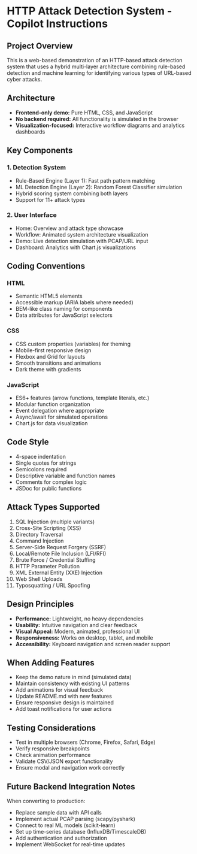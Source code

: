 <!-- Use this file to provide workspace-specific custom instructions to Copilot. For more details, visit https://code.visualstudio.com/docs/copilot/copilot-customization#_use-a-githubcopilotinstructionsmd-file -->

# HTTP Attack Detection System - Copilot Instructions

## Project Overview
This is a web-based demonstration of an HTTP-based attack detection system that uses a hybrid multi-layer architecture combining rule-based detection and machine learning for identifying various types of URL-based cyber attacks.

## Architecture
- **Frontend-only demo:** Pure HTML, CSS, and JavaScript
- **No backend required:** All functionality is simulated in the browser
- **Visualization-focused:** Interactive workflow diagrams and analytics dashboards

## Key Components

### 1. Detection System
- Rule-Based Engine (Layer 1): Fast path pattern matching
- ML Detection Engine (Layer 2): Random Forest Classifier simulation
- Hybrid scoring system combining both layers
- Support for 11+ attack types

### 2. User Interface
- Home: Overview and attack type showcase
- Workflow: Animated system architecture visualization
- Demo: Live detection simulation with PCAP/URL input
- Dashboard: Analytics with Chart.js visualizations

## Coding Conventions

### HTML
- Semantic HTML5 elements
- Accessible markup (ARIA labels where needed)
- BEM-like class naming for components
- Data attributes for JavaScript selectors

### CSS
- CSS custom properties (variables) for theming
- Mobile-first responsive design
- Flexbox and Grid for layouts
- Smooth transitions and animations
- Dark theme with gradients

### JavaScript
- ES6+ features (arrow functions, template literals, etc.)
- Modular function organization
- Event delegation where appropriate
- Async/await for simulated operations
- Chart.js for data visualization

## Code Style
- 4-space indentation
- Single quotes for strings
- Semicolons required
- Descriptive variable and function names
- Comments for complex logic
- JSDoc for public functions

## Attack Types Supported
1. SQL Injection (multiple variants)
2. Cross-Site Scripting (XSS)
3. Directory Traversal
4. Command Injection
5. Server-Side Request Forgery (SSRF)
6. Local/Remote File Inclusion (LFI/RFI)
7. Brute Force / Credential Stuffing
8. HTTP Parameter Pollution
9. XML External Entity (XXE) Injection
10. Web Shell Uploads
11. Typosquatting / URL Spoofing

## Design Principles
- **Performance:** Lightweight, no heavy dependencies
- **Usability:** Intuitive navigation and clear feedback
- **Visual Appeal:** Modern, animated, professional UI
- **Responsiveness:** Works on desktop, tablet, and mobile
- **Accessibility:** Keyboard navigation and screen reader support

## When Adding Features
- Keep the demo nature in mind (simulated data)
- Maintain consistency with existing UI patterns
- Add animations for visual feedback
- Update README.md with new features
- Ensure responsive design is maintained
- Add toast notifications for user actions

## Testing Considerations
- Test in multiple browsers (Chrome, Firefox, Safari, Edge)
- Verify responsive breakpoints
- Check animation performance
- Validate CSV/JSON export functionality
- Ensure modal and navigation work correctly

## Future Backend Integration Notes
When converting to production:
- Replace sample data with API calls
- Implement actual PCAP parsing (scapy/pyshark)
- Connect to real ML models (scikit-learn)
- Set up time-series database (InfluxDB/TimescaleDB)
- Add authentication and authorization
- Implement WebSocket for real-time updates
